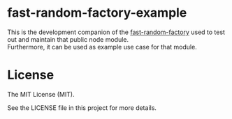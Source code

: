 # fast-random-factory-example

This is the development companion of the [fast-random-factory](https://www.npmjs.com/package/fast-random-factory)
used to test out and maintain that public node module.
<br>Furthermore, it can be used as example use case for that module.

# License
The MIT License (MIT).

See the LICENSE file in this project for more details.
